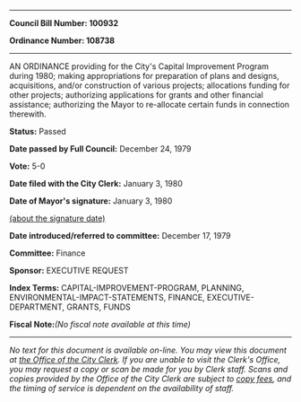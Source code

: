 

********

**Council Bill Number: 100932**
   
**Ordinance Number: 108738**
********

 AN ORDINANCE providing for the City's Capital Improvement Program during 1980; making appropriations for preparation of plans and designs, acquisitions, and/or construction of various projects; allocations funding for other projects; authorizing applications for grants and other financial assistance; authorizing the Mayor to re-allocate certain funds in connection therewith.

**Status:** Passed
   
**Date passed by Full Council:** December 24, 1979
   
**Vote:** 5-0
   
**Date filed with the City Clerk:** January 3, 1980
   
**Date of Mayor's signature:** January 3, 1980
   
[(about the signature date)](/~public/approvaldate.htm)
   
   
   
**Date introduced/referred to committee:** December 17, 1979
   
**Committee:** Finance
   
**Sponsor:** EXECUTIVE REQUEST
   
   
**Index Terms:** CAPITAL-IMPROVEMENT-PROGRAM, PLANNING, ENVIRONMENTAL-IMPACT-STATEMENTS, FINANCE, EXECUTIVE-DEPARTMENT, GRANTS, FUNDS

**Fiscal Note:**_(No fiscal note available at this time)_
********

_No text for this document is available on-line. You may view this document at [the Office of the City Clerk](http://www.seattle.gov/leg/clerk/contactUs.htm). If you are unable to visit the Clerk's Office, you may request a copy or scan be made for you by Clerk staff. Scans and copies provided by the Office of the City Clerk are subject to [copy fees](http://clerk.seattle.gov/~public/clerkfees.htm), and the timing of service is dependent on the availability of staff._

